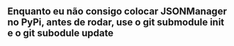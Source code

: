 ## Enquanto eu não consigo colocar JSONManager no PyPi, antes de rodar, use o git submodule init e o git subodule update